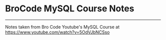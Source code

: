 # BroCode MySQL Course Notes
---
Notes taken from Bro Code Youtube's MySQL Course at https://www.youtube.com/watch?v=5OdVJbNCSso

